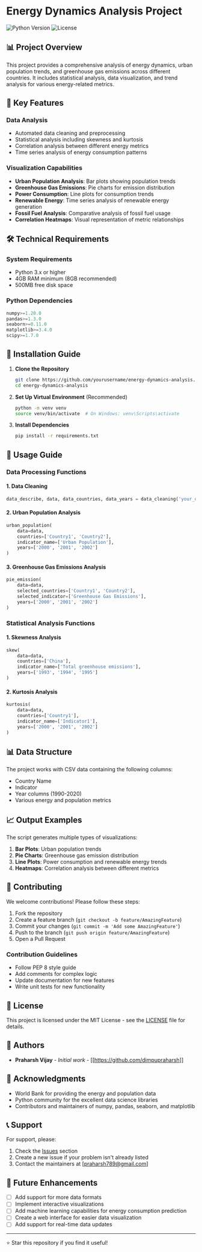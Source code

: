 # Energy Dynamics Analysis Project

![Python Version](https://img.shields.io/badge/python-3.x-blue.svg)
![License](https://img.shields.io/badge/license-MIT-green.svg)

## 📊 Project Overview

This project provides a comprehensive analysis of energy dynamics, urban population trends, and greenhouse gas emissions across different countries. It includes statistical analysis, data visualization, and trend analysis for various energy-related metrics.

## 🎯 Key Features

### Data Analysis
- Automated data cleaning and preprocessing
- Statistical analysis including skewness and kurtosis
- Correlation analysis between different energy metrics
- Time series analysis of energy consumption patterns

### Visualization Capabilities
- **Urban Population Analysis**: Bar plots showing population trends
- **Greenhouse Gas Emissions**: Pie charts for emission distribution
- **Power Consumption**: Line plots for consumption trends
- **Renewable Energy**: Time series analysis of renewable energy generation
- **Fossil Fuel Analysis**: Comparative analysis of fossil fuel usage
- **Correlation Heatmaps**: Visual representation of metric relationships

## 🛠️ Technical Requirements

### System Requirements
- Python 3.x or higher
- 4GB RAM minimum (8GB recommended)
- 500MB free disk space

### Python Dependencies
```python
numpy>=1.20.0
pandas>=1.3.0
seaborn>=0.11.0
matplotlib>=3.4.0
scipy>=1.7.0
```

## 🚀 Installation Guide

1. **Clone the Repository**
   ```bash
   git clone https://github.com/yourusername/energy-dynamics-analysis.git
   cd energy-dynamics-analysis
   ```

2. **Set Up Virtual Environment** (Recommended)
   ```bash
   python -m venv venv
   source venv/bin/activate  # On Windows: venv\Scripts\activate
   ```

3. **Install Dependencies**
   ```bash
   pip install -r requirements.txt
   ```

## 📖 Usage Guide

### Data Processing Functions

#### 1. Data Cleaning
```python
data_describe, data, data_countries, data_years = data_cleaning('your_data.csv')
```

#### 2. Urban Population Analysis
```python
urban_population(
    data=data,
    countries=['Country1', 'Country2'],
    indicator_name=['Urban Population'],
    years=['2000', '2001', '2002']
)
```

#### 3. Greenhouse Gas Emissions Analysis
```python
pie_emission(
    data=data,
    selected_countries=['Country1', 'Country2'],
    selected_indicator=['Greenhouse Gas Emissions'],
    years=['2000', '2001', '2002']
)
```

### Statistical Analysis Functions

#### 1. Skewness Analysis
```python
skew(
    data=data,
    countries=['China'],
    indicator_name=['Total greenhouse emissions'],
    years=['1993', '1994', '1995']
)
```

#### 2. Kurtosis Analysis
```python
kurtosis(
    data=data,
    countries=['Country1'],
    indicator_name=['Indicator1'],
    years=['2000', '2001', '2002']
)
```

## 📊 Data Structure

The project works with CSV data containing the following columns:
- Country Name
- Indicator
- Year columns (1990-2020)
- Various energy and population metrics

## 📈 Output Examples

The script generates multiple types of visualizations:
1. **Bar Plots**: Urban population trends
2. **Pie Charts**: Greenhouse gas emission distribution
3. **Line Plots**: Power consumption and renewable energy trends
4. **Heatmaps**: Correlation analysis between different metrics

## 🤝 Contributing

We welcome contributions! Please follow these steps:

1. Fork the repository
2. Create a feature branch (`git checkout -b feature/AmazingFeature`)
3. Commit your changes (`git commit -m 'Add some AmazingFeature'`)
4. Push to the branch (`git push origin feature/AmazingFeature`)
5. Open a Pull Request

### Contribution Guidelines
- Follow PEP 8 style guide
- Add comments for complex logic
- Update documentation for new features
- Write unit tests for new functionality

## 📝 License

This project is licensed under the MIT License - see the [LICENSE](LICENSE) file for details.

## 👥 Authors

- **Praharsh Vijay** - *Initial work* - [[https://github.com/dimpupraharsh]]

## 🙏 Acknowledgments

- World Bank for providing the energy and population data
- Python community for the excellent data science libraries
- Contributors and maintainers of numpy, pandas, seaborn, and matplotlib

## 📞 Support

For support, please:
1. Check the [Issues](https://github.com/yourusername/energy-dynamics-analysis/issues) section
2. Create a new issue if your problem isn't already listed
3. Contact the maintainers at [praharsh789@gmail.com]

## 🔄 Future Enhancements

- [ ] Add support for more data formats
- [ ] Implement interactive visualizations
- [ ] Add machine learning capabilities for energy consumption prediction
- [ ] Create a web interface for easier data visualization
- [ ] Add support for real-time data updates

---

⭐ Star this repository if you find it useful! 
